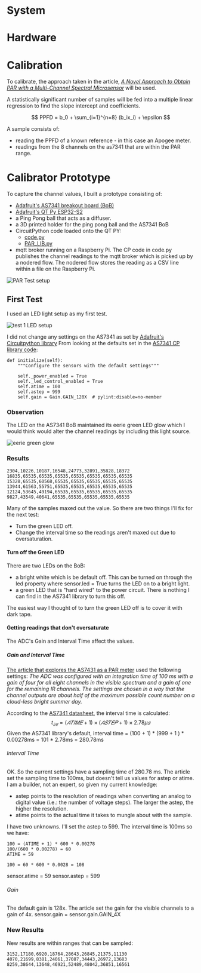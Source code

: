 # System

# Hardware

# Calibration
To calibrate, the approach taken in the article, [_A Novel Approach to Obtain PAR with a Multi-Channel Spectral Microsensor_](https://pubmed.ncbi.nlm.nih.gov/34068029/) will be used.

A statistically significant number of samples will be fed into a multiple linear regression to find the slope intercept and coefficients.

$$ PPFD = b_0 + \sum_{i=1}^{n=8} (b_ix_i) + \epsilon $$

A sample consists of:
- reading the PPFD of a known reference - in this case an Apogee meter.
- readings from the 8 channels on the as7341 that are within the PAR range.



# Calibrator Prototype
To capture the channel values, I built a prototype consisting of:
- [Adafruit's AS7341 breakout board (BoB)](https://www.adafruit.com/product/4698)
- [Adafruit's QT Py ESP32-S2](https://www.adafruit.com/product/5325)
- a Ping Pong ball that acts as a diffuser.
- a 3D printed holder for the ping pong ball and the AS7341 BoB
- CircuitPython code loaded onto the QT PY:
    - [code.py](../CP_code/code.py)
    - [PAR_LIB.py](../CP_code/PAR_LIB.py)
- mqtt broker running on a Raspberry Pi.  The CP code in code.py publishes the channel readings to the mqtt broker which is picked up by a nodered flow.  The nodered flow stores the reading as a CSV line within a file on the Raspberry Pi.

![PAR Test setup](../images/PAR_proto_setup.jpeg)
## First Test
I used an LED light setup as my first test.

![test 1 LED setup](../images/LED_setup_test1.jpeg)

I did not change any settings on the AS7341 as set by [Adafruit's Circuitpython library](https://github.com/adafruit/Adafruit_CircuitPython_AS7341)
From looking at the defaults set in the [AS7341 CP library code](https://github.com/adafruit/Adafruit_CircuitPython_AS7341/blob/main/adafruit_as7341.py):
```
def initialize(self):
    """Configure the sensors with the default settings"""

    self._power_enabled = True
    self._led_control_enabled = True
    self.atime = 100
    self.astep = 999
    self.gain = Gain.GAIN_128X  # pylint:disable=no-member
```
### Observation
The LED on the AS7341 BoB maintained its eerie green LED glow which I would think would alter the channel readings by including this light source.

![eerie green glow](../images/as7341_green_glow.jpeg)
### Results
```
2304,10226,10187,16548,24773,32891,35828,18372
16835,65535,65535,65535,65535,65535,65535,65535
15328,65535,60568,65535,65535,65535,65535,65535
13944,61563,55751,65535,65535,65535,65535,65535
12124,53645,49194,65535,65535,65535,65535,65535
9827,43549,40641,65535,65535,65535,65535,65535
```
Many of the samples maxed out the value.  So there are two things I'll fix for the next test:
- Turn the green LED off.
- Change the interval time so the readings aren't maxed out due to oversaturation.

#### Turn off the Green LED
There are two LEDs on the BoB:
- a bright white which is be default off.  This can be turned on through the led property where sensor.led = True turns the LED on to a bright light.
- a green LED that is "hard wired" to the power circuit.  There is nothing I can find in the AS7341 library to turn this off.

The easiest way I thought of to turn the green LED off is to cover it with dark tape.
#### Getting readings that don't oversaturate
The ADC's Gain and Interval Time affect the values.
##### Gain and Interval Time
[The article that explores the AS7431 as a PAR meter](https://www.ncbi.nlm.nih.gov/pmc/articles/PMC8152513/) used the following settings:
_The ADC was configured with an integration time of 100 ms with a gain of four for all eight channels in the visible spectrum and a gain of one for the remaining IR channels. The settings are chosen in a way that the channel outputs are about half of the maximum possible count number on a cloud-less bright summer day._

According to the [AS7341 datasheet](https://ams.com/en/as7341), the interval time is calculated:
$$ t_{𝑖𝑛𝑡} = (𝐴𝑇𝐼𝑀𝐸 + 1) × (𝐴𝑆𝑇𝐸𝑃 + 1) × 2.78µ𝑠
$$
Given the AS7341 library's default,
interval time = (100 + 1) * (999 + 1 ) * 0.00278ms
= 101 * 2.78ms
= 280.78ms

###### Interval Time
OK.  So the current settings have a sampling time of 280.78 ms.  The article set the sampling time to 100ms, but doesn't tell us values for astep or atime.  I am a builder, not an expert, so given my current knowledge:
- astep points to the resolution of readings when converting an analog to digital value (i.e.: the number of voltage steps).  The larger the astep, the higher the resolution.  
- atime points to the actual time it takes to mungle about with the sample.

I have two unknowns.  I'll set the astep to 599.  The interval time is 100ms so we have:
```
100 = (ATIME + 1) * 600 * 0.00278
100/(600 * 0.00278) = 60
ATIME = 59

100 = 60 * 600 * 0.0028 = 108
```
sensor.atime = 59 sensor.astep = 599
###### Gain
The default gain is 128x.  The article set the gain for the visible channels to a gain of 4x.
sensor.gain = sensor.gain.GAIN_4X
### New Results
New results are within ranges that can be sampled:
```
3152,17180,6920,18764,28643,26845,21375,11130
4070,21699,8381,24061,37087,34443,26972,13683
8259,38644,13648,46921,52489,48042,36851,16561
```
